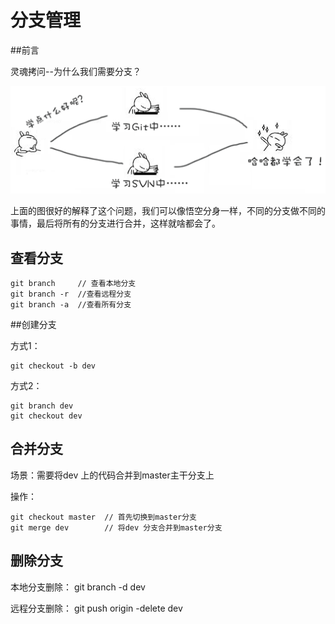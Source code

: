 # 分支管理
##前言

灵魂拷问--为什么我们需要分支？

![git-branch](images/git-branch.png)

上面的图很好的解释了这个问题，我们可以像悟空分身一样，不同的分支做不同的事情，最后将所有的分支进行合并，这样就啥都会了。

## 查看分支
	git branch     // 查看本地分支
	git branch -r  //查看远程分支
	git branch -a  //查看所有分支

##创建分支

方式1：

	git checkout -b dev

方式2：

	git branch dev 
	git checkout dev

## 合并分支
场景：需要将dev 上的代码合并到master主干分支上

操作：

	git checkout master  // 首先切换到master分支
	git merge dev		 // 将dev 分支合并到master分支

## 删除分支
本地分支删除： git branch -d dev

远程分支删除： git push origin -delete dev


